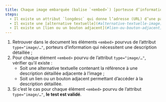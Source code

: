 ```yaml
---
title: Chaque image embarquée (balise `<embed>`) [porteuse d’information](#image-porteuse-d-information), qui nécessite une [description détaillée](#description-detaillee-image), vérifie-t-elle une de ces conditions ?
steps:
  - Il existe un attribut `longdesc` qui donne l’adresse (URL) d’une page ou d’un emplacement dans la page contenant la [description détaillée](#description-detaillee-image) ;
  - Il existe une [alternative textuelle](#alternative-textuelle-image) contenant la référence à une [description détaillée](#description-detaillee-image) adjacente à l’image ;
  - Il existe un [lien ou un bouton adjacent](#lien-ou-bouton-adjacent) permettant d’accéder à la [description détaillée](#description-detaillee-image).
---
```


1. Retrouver dans le document les éléments `<embed>` pourvus de l’attribut `type="image/…"`, porteurs d’information qui nécessitent une description détaillée ;
2. Pour chaque élément `<embed>` pourvu de l’attribut `type="image/…"`, vérifier qu’il existe :
   - Soit une alternative textuelle contenant la référence à une description détaillée adjacente à l’image ;
   - Soit un lien ou un bouton adjacent permettant d’accéder à la description détaillée.
3. Si c’est le cas pour chaque élément `<embed>` pourvu de l’attribut `type="image/…"`, **le test est validé**.

